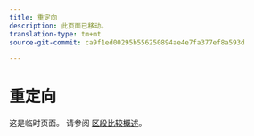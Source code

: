 ```yaml
---
title: 重定向
description: 此页面已移动。
translation-type: tm+mt
source-git-commit: ca9f1ed00295b556250894ae4e7fa377ef8a593d

---
```



# 重定向

这是临时页面。 请参阅 [区段比较概述](segment-comparison.md)。
